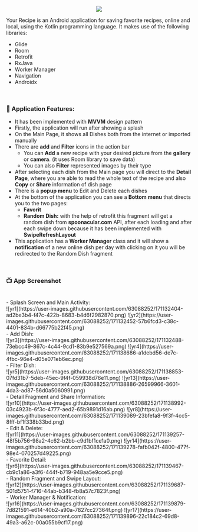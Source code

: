 <p align="center">
  <img src="https://user-images.githubusercontent.com/63088252/171119093-bd3b178a-14c8-4228-aa43-69b455b49f19.jpg" />
</p>

Your Recipe is an Android application for saving favorite recipes, online and local, using the Kotlin programming language.
It makes use of the following libraries: <br />
- Glide 
- Room
- Retrofit
- RxJava
- Worker Manager
- Navigation
- Androidx
 <br />

### 📕 Application Features:

<ul>
  <li>It has been implemented with <b>MVVM</b> design pattern</li>
  <li>Firstly, the application will run after showing a splash</li>
  <li>On the Main Page, it shows all Dishes both from the internet or imported manually</li>
  <li>There are <b>add</b> and <b>Filter</b> icons in the action bar
    <ul>
      <li>You can <b>Add</b> a new recipe with your desired picture from the <b>gallery</b> or <b>camera</b>. (it uses Room library to save data)</li>
      <li>You can also <b>Filter</b> represented images by their type</li>
    </ul>
  </li>
  <li>After selecting each dish from the Main page you will direct to the <b>Detail Page</b>, where you are able to read the whole text of the recipe and also <b>Copy</b> or <b>Share</b> information of dish page</li>
  <li>There is a <b>popup menu</b> to Edit and Delete each dishes</li>
  <li>At the bottom of the application you can see a <b>Bottom menu</b> that directs you to the two pages:
  <ul>
      <li><b>Favorit</b></li>
      <li><b>Random Dish:</b> with the help of retrofit this fragment will get a random dish from <b>spoonacular.com</b> API, after each loading and after each swipe down because it has been implemented with <b>SwipeRefreshLayout</b></li>
    </ul>
  </li>
  <li>This application has a <b>Worker Manager</b> class and it will show a <b>notification</b> of a new online dish per day with clicking on it you will be redirected to the Random Dish fragment</li>
</ul>
<br />
    
### 📺 App Screenshot
<br />
- Splash Screen and Main Activity: <br />
![yr1](https://user-images.githubusercontent.com/63088252/171132404-ad2be3b4-f47c-422b-8683-b4d6f2982870.png)
![yr2](https://user-images.githubusercontent.com/63088252/171132452-57b6fcd3-c38c-4401-834b-d66775b22f45.png)
<br />
- Add Dish: <br />
![yr3](https://user-images.githubusercontent.com/63088252/171132488-73ebcc49-867c-4c44-9cd1-83b9e527569a.png)
![yr4](https://user-images.githubusercontent.com/63088252/171138686-a1debd56-de7c-4fbc-96e4-d05e071eb6ec.png)
<br />
- Filter Dish: <br />
![yr5](https://user-images.githubusercontent.com/63088252/171138853-07fd31b7-5deb-45ec-9f4f-059938d76e11.png)
![yr13](https://user-images.githubusercontent.com/63088252/171138886-26599966-3601-4da3-ad87-56d0a5060991.png)
<br />
- Detail Fragment and Share Information: <br />
![yr10](https://user-images.githubusercontent.com/63088252/171138992-03c4923b-6f3c-4777-aed2-65b9891d16ab.png)
![yr8](https://user-images.githubusercontent.com/63088252/171139089-23bfefa8-9f3f-4cc5-8fff-bf1f338b33bd.png)
<br />
- Edit & Delete: <br />
![yr11](https://user-images.githubusercontent.com/63088252/171139257-48f5b756-98a2-4c62-b2bb-c9d1bf1ce1a0.png)
![yr14](https://user-images.githubusercontent.com/63088252/171139278-fafb042f-4800-477f-98e4-070257d49225.png)
<br />
- Favorite Detail: <br />
![yr6](https://user-images.githubusercontent.com/63088252/171139467-cb9c1a86-a3f6-444f-b719-948aa5e9cce5.png)
<br />
- Random Fragment and Swipe Layout: <br />
![yr12](https://user-images.githubusercontent.com/63088252/171139687-501d5751-f716-44ab-b348-fb8a57c7823f.png)
<br />
- Worker Manager & Notification: <br />
![yr16](https://user-images.githubusercontent.com/63088252/171139879-7d821591-e614-40b2-a90a-7827cc27364f.png)
![yr17](https://user-images.githubusercontent.com/63088252/171139896-22c184c2-69d8-49a3-a62c-00a055b9cf17.png)

